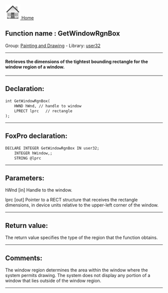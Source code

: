 [<img src="../../images/home.png"> Home ](https://github.com/VFPX/Win32API)  

## Function name : GetWindowRgnBox
Group: [Painting and Drawing](../../functions_group.md#Painting_and_Drawing)  -  Library: [user32](../../libraries.md#user32)  
***  


#### Retrieves the dimensions of the tightest bounding rectangle for the window region of a window. 
***  


## Declaration:
```foxpro  
int GetWindowRgnBox(
	HWND hWnd, // handle to window
	LPRECT lprc   // rectangle
);  
```  
***  


## FoxPro declaration:
```foxpro  
DECLARE INTEGER GetWindowRgnBox IN user32;
	INTEGER hWindow,;
	STRING @lprc  
```  
***  


## Parameters:
hWnd 
[in] Handle to the window. 

lprc 
[out] Pointer to a RECT structure that receives the rectangle dimensions, in device units relative to the upper-left corner of the window.  
***  


## Return value:
The return value specifies the type of the region that the function obtains.  
***  


## Comments:
The window region determines the area within the window where the system permits drawing. The system does not display any portion of a window that lies outside of the window region.   
  
***  

